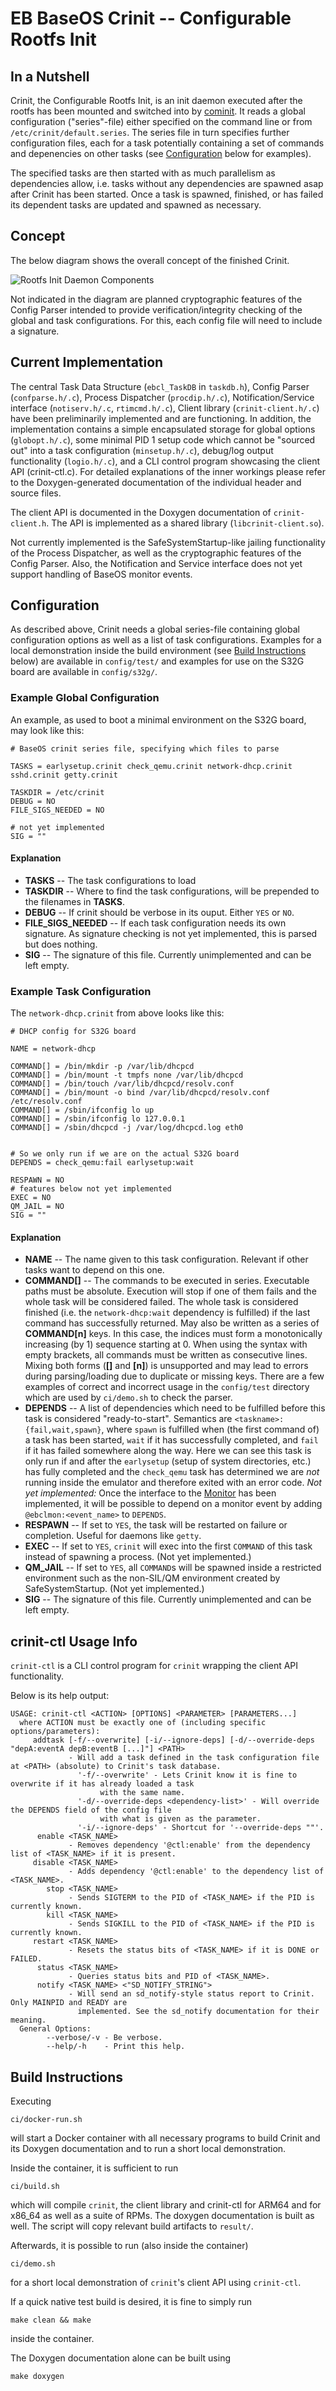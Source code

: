 # EB BaseOS Crinit -- Configurable Rootfs Init

## In a Nutshell
Crinit, the Configurable Rootfs Init, is an init daemon executed after the rootfs has been mounted and switched into by
[cominit](https://gitlabintern.emlix.com/elektrobit/base-os/eb-baseos-cominit). It reads a global configuration
("series"-file) either specified on the command line or from `/etc/crinit/default.series`. The series file in turn
specifies further configuration files, each for a task potentially containing a set of commands and depenencies on other
tasks (see [Configuration](#configuration) below for examples).

The specified tasks are then started with as much parallelism as dependencies allow, i.e. tasks without any dependencies
are spawned asap after Crinit has been started. Once a task is spawned, finished, or has failed its dependent tasks are
updated and spawned as necessary.

## Concept
The below diagram shows the overall concept of the finished Crinit.

![Rootfs Init Daemon Components](images/rootfs_init_comp.svg)

Not indicated in the diagram are planned cryptographic features of the Config Parser intended to provide
verification/integrity checking of the global and task configurations. For this, each config file will need to include a
signature.

## Current Implementation

The central Task Data Structure (`ebcl_TaskDB` in `taskdb.h`), Config Parser (`confparse.h/.c`), Process Dispatcher
(`procdip.h/.c`), Notification/Service interface (`notiserv.h/.c`, `rtimcmd.h/.c`), Client library
(`crinit-client.h/.c`) have been preliminarily implemented and are functioning. In addition, the implementation contains
a simple encapsulated storage for global options (`globopt.h/.c`), some minimal PID 1 setup code which cannot be
"sourced out" into a task configuration (`minsetup.h/.c`), debug/log output functionality (`logio.h/.c`), and a CLI
control program showcasing the client API (crinit-ctl.c). For detailed explanations of the inner workings please
refer to the Doxygen-generated documentation of the individual header and source files.

The client API is documented in the Doxygen documentation of `crinit-client.h`. The API is implemented as a shared
library (`libcrinit-client.so`).

Not currently implemented is the SafeSystemStartup-like jailing functionality of the Process Dispatcher, as well as the
cryptographic features of the Config Parser. Also, the Notification and Service interface does not yet support handling
of BaseOS monitor events.

## Configuration

As described above, Crinit needs a global series-file containing global configuration options as well as a list of task
configurations. Examples for a local demonstration inside the build environment (see [Build
Instructions](#build-instructions) below) are available in `config/test/` and examples for use on the S32G board are
available in `config/s32g/`.

### Example Global Configuration
An example, as used to boot a minimal environment on the S32G board, may look like this:
```
# BaseOS crinit series file, specifying which files to parse

TASKS = earlysetup.crinit check_qemu.crinit network-dhcp.crinit sshd.crinit getty.crinit

TASKDIR = /etc/crinit
DEBUG = NO
FILE_SIGS_NEEDED = NO

# not yet implemented
SIG = ""
```
#### Explanation
- **TASKS** -- The task configurations to load
- **TASKDIR** -- Where to find the task configurations, will be prepended to the filenames in **TASKS**.
- **DEBUG** -- If crinit should be verbose in its ouput. Either `YES` or `NO`.
- **FILE_SIGS_NEEDED** -- If each task configuration needs its own signature. As signature checking is not yet
  implemented, this is parsed but does nothing.
- **SIG** -- The signature of this file. Currently unimplemented and can be left empty.

### Example Task Configuration
The `network-dhcp.crinit` from above looks like this:
```
# DHCP config for S32G board

NAME = network-dhcp

COMMAND[] = /bin/mkdir -p /var/lib/dhcpcd
COMMAND[] = /bin/mount -t tmpfs none /var/lib/dhcpcd
COMMAND[] = /bin/touch /var/lib/dhcpcd/resolv.conf
COMMAND[] = /bin/mount -o bind /var/lib/dhcpcd/resolv.conf /etc/resolv.conf
COMMAND[] = /sbin/ifconfig lo up
COMMAND[] = /sbin/ifconfig lo 127.0.0.1
COMMAND[] = /sbin/dhcpcd -j /var/log/dhcpcd.log eth0


# So we only run if we are on the actual S32G board
DEPENDS = check_qemu:fail earlysetup:wait

RESPAWN = NO
# features below not yet implemented
EXEC = NO
QM_JAIL = NO
SIG = ""
```
#### Explanation
- **NAME** -- The name given to this task configuration. Relevant if other tasks want to depend on this one.
- **COMMAND[]** -- The commands to be executed in series. Executable paths must be absolute. Execution will stop if
  one of them fails and the whole task will be considered failed. The whole task is considered finished (i.e.
  the `network-dhcp:wait` dependency is fulfilled) if the last command has successfully returned. May also be written
  as a series of **COMMAND[n]** keys. In this case, the indices must form a monotonically increasing (by 1) sequence
  starting at 0. When using the syntax with empty brackets, all commands must be written as consecutive lines. Mixing
  both  forms (**[]** and **[n]**) is unsupported and may lead to errors during parsing/loading due to duplicate or
  missing keys. There are a few examples of correct and incorrect usage in the `config/test` directory which are used by
  `ci/demo.sh` to check the parser.
- **DEPENDS** -- A list of dependencies which need to be fulfilled before this task is considered "ready-to-start".
  Semantics are `<taskname>:{fail,wait,spawn}`, where `spawn` is fulfilled when (the first command of) a task has been
  started, `wait` if it has successfully completed, and `fail` if it has failed somewhere along the way. Here we can see
  this task is only run if and after the `earlysetup` (setup of system directories, etc.) has fully completed and the
  `check_qemu` task has determined we are _not_ running inside the emulator and therefore exited with an error code.
  _Not yet implemented:_ Once the interface to the
  [Monitor](https://gitlabintern.emlix.com/elektrobit/base-os/corbos-tools) has been implemented, it will be possible to
  depend on a monitor event by adding `@ebclmon:<event_name>` to `DEPENDS`.
- **RESPAWN** -- If set to `YES`, the task will be restarted on failure or completion. Useful for daemons like `getty`.
- **EXEC** -- If set to `YES`, `crinit` will exec into the first `COMMAND` of this task instead of spawning a process.
  (Not yet implemented.)
- **QM_JAIL** -- If set to `YES`, all `COMMAND`s will be spawned inside a restricted environment such as the non-SIL/QM
  environment created by SafeSystemStartup. (Not yet implemented.)
- **SIG** -- The signature of this file. Currently unimplemented and can be left empty.

## crinit-ctl Usage Info

`crinit-ctl` is a CLI control program for `crinit` wrapping the client API functionality.

Below is its help output:
```
USAGE: crinit-ctl <ACTION> [OPTIONS] <PARAMETER> [PARAMETERS...]
  where ACTION must be exactly one of (including specific options/parameters):
     addtask [-f/--overwrite] [-i/--ignore-deps] [-d/--override-deps "depA:eventA depB:eventB [...]"] <PATH>
             - Will add a task defined in the task configuration file at <PATH> (absolute) to Crinit's task database.
               '-f/--overwrite' - Lets Crinit know it is fine to overwrite if it has already loaded a task
                    with the same name.
               '-d/--override-deps <dependency-list>' - Will override the DEPENDS field of the config file
                    with what is given as the parameter.
               '-i/--ignore-deps' - Shortcut for '--override-deps ""'.
      enable <TASK_NAME>
             - Removes dependency '@ctl:enable' from the dependency list of <TASK_NAME> if it is present.
     disable <TASK_NAME>
             - Adds dependency '@ctl:enable' to the dependency list of <TASK_NAME>.
        stop <TASK_NAME>
             - Sends SIGTERM to the PID of <TASK_NAME> if the PID is currently known.
        kill <TASK_NAME>
             - Sends SIGKILL to the PID of <TASK_NAME> if the PID is currently known.
     restart <TASK_NAME>
             - Resets the status bits of <TASK_NAME> if it is DONE or FAILED.
      status <TASK_NAME>
             - Queries status bits and PID of <TASK_NAME>.
      notify <TASK_NAME> <"SD_NOTIFY_STRING">
             - Will send an sd_notify-style status report to Crinit. Only MAINPID and READY are
               implemented. See the sd_notify documentation for their meaning.
  General Options:
        --verbose/-v - Be verbose.
        --help/-h    - Print this help.
```

## Build Instructions
Executing
```
ci/docker-run.sh
```
will start a Docker container with all necessary programs to build Crinit and its Doxygen documentation and to run a
short local demonstration.

Inside the container, it is sufficient to run
```
ci/build.sh
```
which will compile `crinit`, the client library and crinit-ctl for ARM64 and for x86_64 as well as a suite of RPMs. The
doxygen documentation is built as well. The script will copy relevant build artifacts to `result/`.

Afterwards, it is possible to run (also inside the container)
```
ci/demo.sh
```
for a short local demonstration of `crinit`'s client API using `crinit-ctl`.

If a quick native test build is desired, it is fine to simply run
```
make clean && make
```
inside the container.

The Doxygen documentation alone can be built using
```
make doxygen
```
